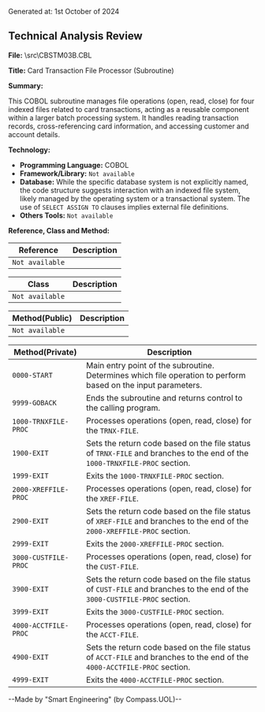 Generated at: 1st October of 2024

## Technical Analysis Review

**File:**  \src\CBSTM03B.CBL

**Title:**  Card Transaction File Processor (Subroutine)

**Summary:** 

This COBOL subroutine manages file operations (open, read, close) for four indexed files related to card transactions, acting as a reusable component within a larger batch processing system. It handles reading transaction records, cross-referencing card information, and accessing customer and account details.

**Technology:**

* **Programming Language:** COBOL 
* **Framework/Library:** `Not available`
* **Database:**  While the specific database system is not explicitly named, the code structure suggests interaction with an indexed file system, likely managed by the operating system or a transactional system. The use of `SELECT ASSIGN TO` clauses implies external file definitions.
* **Others Tools:** `Not available`

**Reference, Class and Method:**

| Reference | Description |
|---|---|
| `Not available` | |

| Class | Description |
|---|---|
| `Not available` |  |

| Method(Public) | Description |
|---|---|
| `Not available` |  |

| Method(Private) | Description |
|---|---|
| `0000-START` | Main entry point of the subroutine. Determines which file operation to perform based on the input parameters. |
| `9999-GOBACK` | Ends the subroutine and returns control to the calling program. |
| `1000-TRNXFILE-PROC` | Processes operations (open, read, close) for the `TRNX-FILE`. |
| `1900-EXIT` | Sets the return code based on the file status of `TRNX-FILE` and branches to the end of the `1000-TRNXFILE-PROC` section. |
| `1999-EXIT` | Exits the `1000-TRNXFILE-PROC` section. |
| `2000-XREFFILE-PROC` | Processes operations (open, read, close) for the `XREF-FILE`. |
| `2900-EXIT` | Sets the return code based on the file status of `XREF-FILE` and branches to the end of the `2000-XREFFILE-PROC` section. |
| `2999-EXIT` | Exits the `2000-XREFFILE-PROC` section. |
| `3000-CUSTFILE-PROC` | Processes operations (open, read, close) for the `CUST-FILE`. |
| `3900-EXIT` | Sets the return code based on the file status of `CUST-FILE` and branches to the end of the `3000-CUSTFILE-PROC` section. |
| `3999-EXIT` | Exits the `3000-CUSTFILE-PROC` section. |
| `4000-ACCTFILE-PROC` | Processes operations (open, read, close) for the `ACCT-FILE`. |
| `4900-EXIT` | Sets the return code based on the file status of `ACCT-FILE` and branches to the end of the `4000-ACCTFILE-PROC` section. |
| `4999-EXIT` | Exits the `4000-ACCTFILE-PROC` section. |

--Made by "Smart Engineering" (by Compass.UOL)--